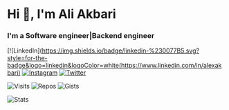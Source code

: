 # Hi 👋, I'm Ali Akbari

### I'm a Software engineer|Backend engineer

[![LinkedIn](https://img.shields.io/badge/linkedin-%230077B5.svg?style=for-the-badge&logo=linkedin&logoColor=white(https://www.linkedin.com/in/alexakbari)
[![Instagram](https://img.shields.io/badge/instagram-%23E4405F.svg?style=for-the-badge&logo=Instagram&logoColor=white)](https://www.instagram.com/thealiakbarii)
[![Twitter](https://img.shields.io/badge/twitter-%231DA1F2.svg?style=for-the-badge&logo=Twitter&logoColor=white)](https://twitter.com/thealiakbari)

![Visits](https://badges.pufler.dev/visits/aliakbariaa1996/aliakbariaa1996)
![Repos](https://badges.pufler.dev/repos/aliakbariaa1996)
![Gists](https://badges.pufler.dev/gists/aliakbariaa1996)

![Stats](https://github-readme-stats.vercel.app/api?username=aliakbariaa1996&include_all_commits=true&theme=merko)
